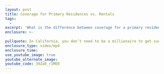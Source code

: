 ```yaml
---
layout: post
title: Coverage for Primary Residences vs. Rentals
tags:
  - 
excerpt: 'What is the difference between coverage for a primary residence and a rental property? Mike Reilly from Farmers Insurance is here to fill you in.'
enclosure: >-
  
pullquote: In California, you don’t need to be a millionaire to get sued like one.
enclosure_type: video/mp4
enclosure_time:
use_youtube_image: true
youtube_alternate_image:
youtube_code: 39Za8_r1ME0
---
```

